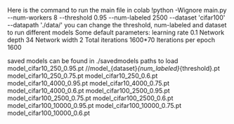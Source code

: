 Here is the command to run the main file in colab
!python -Wignore main.py --num-workers 8 --threshold 0.95 --num-labeled 2500 --dataset 'cifar100' --datapath './data/'
you can change the threshold, num-labeled and dataset to run different models
Some default parameters:
learning rate 0.1
Network depth 34
Network width 2
Total iterations 1600*70
Iterations per epoch 1600

saved models can be found in ./savedmodels
paths to load
model_cifar10_250_0.95.pt //model_{dataset}_{num_labeled}_{threshold}.pt
model_cifar10_250_0.75.pt
model_cifar10_250_0.6.pt
model_cifar10_4000_0.95.pt
model_cifar10_4000_0.75.pt
model_cifar10_4000_0.6.pt
model_cifar100_2500_0.95.pt 
model_cifar100_2500_0.75.pt
model_cifar100_2500_0.6.pt
model_cifar100_10000_0.95.pt
model_cifar100_10000_0.75.pt
model_cifar100_10000_0.6.pt